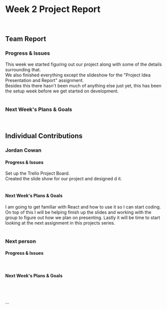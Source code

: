 # Week 2 Project Report
<br>

## Team Report

### Progress & Issues
This week we started figuring out our project along with some of the details surrounding that. <br>
We also finished everything except the slideshow for the "Project Idea Presentation and Report" assignment. <br>
Besides this there hasn't been much of anything else just yet, this has been the setup week before we get started on development. <br>
<br>
### Next Week's Plans & Goals

<br>

## Individual Contributions

### Jordan Cowan
#### Progress & Issues
Set up the Trello Project Board.<br>
Created the slide show for our project and designed d it.<br>
<br>

#### Next Week's Plans & Goals
I am going to get familiar with React and how to use it so I can start coding. On top of this I will be helping finish up the slides and working with the group to figure out how we plan on presenting. Lastly it will be time to start looking at the next assignment in this projects series.
<br><br>

### Next person 
#### Progress & Issues
<br>

#### Next Week's Plans & Goals
<br><br>

...
